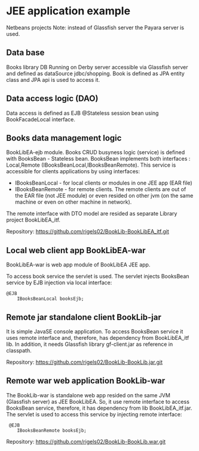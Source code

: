 # JEE application example
Netbeans projects
Note: instead of Glassfish server the Payara server is used.

## Data base
Books library DB Running on Derby server accessible via Glassfish server and defined
as dataSource jdbc/shopping. Book is defined as JPA entity class and JPA api is used
to access it. 

## Data access logic (DAO)
Data access is defined as EJB @Stateless session bean using BookFacadeLocal 
interface.

## Books data management logic

BookLibEA-ejb module.
Books CRUD busyness logic (service) is defined with BooksBean - Stateless bean.
BooksBean implements both interfaces : Local,Remote (IBooksBeanLocal,IBooksBeanRemote).
This service is accessible for clients applications by using interfaces:
- IBooksBeanLocal  - for local clients or modules in one JEE app (EAR file)
- IBooksBeanRemote - for remote clients. The remote clients are out of the EAR file
(not JEE module) or even resided on other jvm (on the same machine or even on other machine in network).

The remote interface with DTO model are resided as separate Library project BookLibEA_itf.

Repository: https://github.com/rigels02/BookLib-BookLibEA_itf.git


## Local web client app BookLibEA-war
BookLibEA-war is web app module of BookLibEA JEE app.

To access book service the servlet is used. The servlet injects BooksBean service
by EJB injection via local interface:
~~~~
@EJB
    IBooksBeanLocal booksEjb;
~~~~

## Remote jar standalone client BookLib-jar

It is simple JavaSE console application. To access BooksBean service it uses remote interface and, therefore, has dependency from BookLibEA_itf lib.
In addition, it needs Glassfish library gf-client.jar as reference in classpath.

Repository: https://github.com/rigels02/BookLib-BookLib.jar.git

## Remote war web application BookLib-war

The BookLib-war is standalone web app resided on the same JVM (Glassfish server)
as JEE BookLibEA. So, it use remote interface to access BooksBean service, therefore,
it has dependency from lib BookLibEA_itf.jar.
The servlet is used to access this service by injecting remote interface:
~~~~
 @EJB
    IBooksBeanRemote booksEjb;
~~~~

Repository: https://github.com/rigels02/BookLib-BookLib.war.git